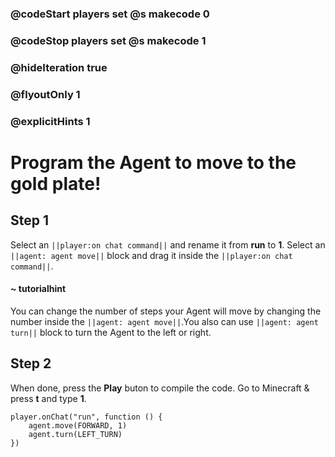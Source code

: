 ### @codeStart players set @s makecode 0
### @codeStop players set @s makecode 1

### @hideIteration true 
### @flyoutOnly 1
### @explicitHints 1


# Program the Agent to move to the gold plate!

## Step 1
Select an ``||player:on chat command||`` and rename it from **run** to **1**. Select an ``||agent: agent move||`` block and drag it inside the ``||player:on chat command||``. 

#### ~ tutorialhint 
You can change the number of steps your Agent will move by changing the number inside the ``||agent: agent move||``.You also can use ``||agent: agent turn||`` block to turn the Agent to the left or right.

## Step 2
When done, press the **Play** buton to compile the code. Go to Minecraft & press **t** and type **1**. 


```ghost
player.onChat("run", function () {
    agent.move(FORWARD, 1)
    agent.turn(LEFT_TURN)
})

``` 